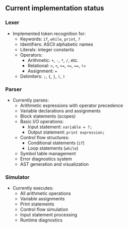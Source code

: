 ## Current implementation status

### Lexer
- Implemented token recognition for:
  - Keywords: `if`, `while`, `print`, `?`
  - Identifiers: ASCII alphabetic names
  - Literals: integer constants
  - Operators: 
    - Arithmetic: `+`, `-`, `*`, `/`, etc.
    - Relational: `>`, `<`, `>=`, `<=`, `==`, `!=`
    - Assignment: `=`
  - Delimiters: `;`, `{`, `}`, `(`, `)`

### Parser
- Currently parses:
  - Arithmetic expressions with operator precedence
  - Variable declarations and assignments
  - Block statements (scopes)
  - Basic I/O operations:
    - Input statement: `variable = ?;`
    - Output statement: `print expression;`
  - Control flow structures:
    - Conditional statements (`if`)
    - Loop statements (`while`)
  - Symbol table management
  - Error diagnostics system
  - AST generation and visualization

### Simulator 
- Currently executes:
  - All arithmetic operations
  - Variable assignments
  - Print statements
  - Control flow simulation
  - Input statement processing
  - Runtime diagnostics
